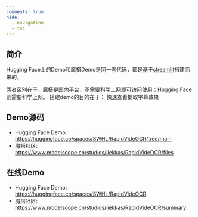 ```yaml
---
comments: true
hide:
  - navigation
  - toc
---
```



## 简介

Hugging Face上的Demo和魔搭Demo是同一套代码，都是基于[streamlit](https://streamlit.io/)搭建而来的。

两者区别在于，魔搭是国内平台，不需要科学上网即可访问使用；Hugging Face则需要科学上网。
搭建demo的目的在于： 快速查看提取字幕效果

## Demo源码

- Hugging Face Demo: <https://huggingface.co/spaces/SWHL/RapidVideOCR/tree/main>
- 魔搭社区: <https://www.modelscope.cn/studios/liekkas/RapidVideOCR/files>

## 在线Demo

- Hugging Face Demo: <https://huggingface.co/spaces/SWHL/RapidVideOCR>
- 魔搭社区: <https://www.modelscope.cn/studios/liekkas/RapidVideOCR/summary>
